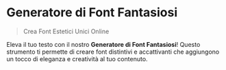# Generatore di Font Fantasiosi

> Crea Font Estetici Unici Online

Eleva il tuo testo con il nostro **Generatore di Font Fantasiosi**! Questo strumento ti permette di creare font distintivi e accattivanti che aggiungono un tocco di eleganza e creatività al tuo contenuto.